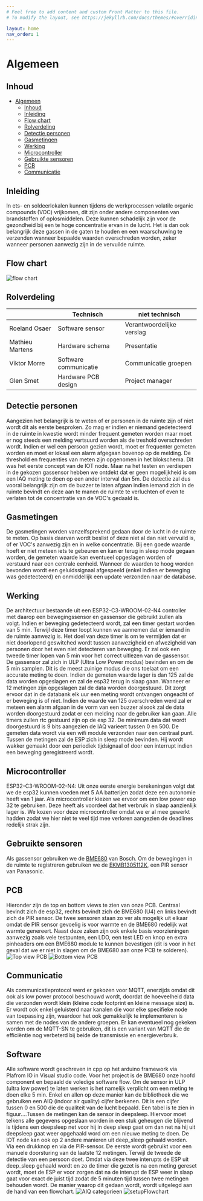 ```yaml
---
# Feel free to add content and custom Front Matter to this file.
# To modify the layout, see https://jekyllrb.com/docs/themes/#overriding-theme-defaults

layout: home
nav_order: 1
---
```


# Algemeen



## Inhoud
 
- [Algemeen](#algemeen)
  - [Inhoud](#inhoud)
  - [Inleiding](#inleiding)
  - [Flow chart](#Flow-chart)
  - [Rolverdeling](#Rolverdeling)
  - [Detectie personen](#Detectie-personen)
  - [Gasmetingen](#Gasmetingen)
  - [Werking](#Werking)
  - [Microcontroller](#Microcontroller)
  - [Gebruikte sensoren](#Gebruikte-sensoren)
  - [PCB](#PCB)
  - [Communicatie](#Communicatie)

## Inleiding

In ets- en soldeerlokalen kunnen tijdens de werkprocessen volatile organic compounds (VOC) vrijkomen, dit zijn onder andere componenten van brandstoffen of oplosmiddelen. Deze kunnen schadelijk zijn voor de gezondheid bij een te hoge concentratie ervan in de lucht. Het is dan ook belangrijk deze gassen in de gaten te houden en een waarschuwing te verzenden wanneer bepaalde waarden overschreden worden, zeker wanneer personen aanwezig zijn in de vervuilde ruimte.

## Flow chart
![flow chart](flow.PNG)

## Rolverdeling

|                 | Technisch             | niet technisch            |
|-----------------|-----------------------|---------------------------|
| Roeland Osaer   | Software sensor       | Verantwoordelijke verslag |
| Mathieu Martens | Hardware schema       | Presentatie               |
| Viktor Morre    | Software communicatie | Communicatie groepen      |
| Glen Smet       | Hardware PCB design   | Project manager           |


## Detectie personen
Aangezien het belangrijk is te weten of er personen in de ruimte zijn of niet wordt dit als eerste besproken. Zo mag er indien er niemand gedetecteerd in de ruimte in kwestie wordt minder frequent gemeten worden maar moet er nog steeds een melding vertsuurd worden als de treshold overschreden wordt.
Indien er wel een persoon gezien wordt, moet er frequenter gemeten worden en moet er lokaal een alarm afgegaan bovenop op de melding. De threshold en frequenties van meten zijn opgenomen in het blokschema. Dit was het eerste concept van de IOT node. Maar na het testen en verdiepen in de gekozen gassensor hebben we ontdekt dat er geen mogelijkheid is om een IAQ meting te doen op een ander interval dan 5m. De detectie zal dus vooral belangrijk zijn om de buzzer te laten afgaan indien iemand zich in de ruimte bevindt en deze aan te manen de ruimte te verluchten of even te verlaten tot de concentratie van de VOC's gedaald is.

## Gasmetingen
De gasmetingen worden vanzelfsprekend gedaan door de lucht in de ruimte te meten. Op basis daarvan wordt beslist of deze niet al dan niet vervuild is, of er VOC's aanwezig zijn en in welke concentratie. Bij een goede waarde hoeft er niet meteen iets te gebeuren en kan er terug in sleep mode gegaan worden, de gemeten waarde kan eventueel opgeslagen worden of verstuurd naar een centrale eenheid. Wanneer de waarden te hoog worden bevonden wordt een geluidssignaal afgespeeld (enkel indien er beweging was gedetecteerd) en onmiddellijk een update verzonden naar de database.

## Werking
De architectuur bestaande uit een ESP32-C3-WROOM-02-N4 controller met daarop een bewegingssensor en gassensor die gebruikt zullen als volgt. Indien er beweging gedetecteerd wordt, zal een timer gestart worden van 5 min. Terwijl deze timer loopt kunnen we aannemen dat er iemand in de ruimte aanwezig is. Het doel van deze timer is om te vermijden dat er niet doorlopend geswitched wordt tussen aanwezigheid en afwezigheid van personen door het even niet detecteren van beweging. Er zal ook een tweede timer lopen van 5 min voor het correct uitlezen van de gassensor. De gassensor zal zich in ULP (Ultra Low Power modus) bevinden en om de 5 min samplen. Dit is de meest zuinige modus die ons toelaat om een accurate meting te doen. Indien de gemeten waarde lager is dan 125 zal de data worden opgeslagen en zal de esp32 terug in slaap gaan. Wanneer er 12 metingen zijn opgeslagen zal de data worden doorgestuurd. Dit zorgt ervoor dat in de databank elk uur een meting wordt ontvangen ongeacht of er beweging is of niet. Indien de waarde van 125 overschreden werd zal er meteen een alarm afgaan in de vorm van een buzzer alsook zal de data worden doorgestuurd zodat er een melding naar de gebruiker kan gaan. Alle timers zullen rtc gestuurd zijn op de esp 32. De minimum data dat wordt doorgestuurd is 9 bits aangezien de IAQ varieert tussen 0 en 500. De gemeten data wordt via een wifi module verzonden naar een centraal punt. Tussen de metingen zal de ESP zich in sleep mode bevinden. Hij wordt wakker gemaakt door een periodiek tijdsignaal of door een interrupt indien een beweging geregistreerd wordt.

## Microcontroller
ESP32-C3-WROOM-02-N4: 
Uit onze eerste energie berekeningen volgt dat we de esp32 kunnen voeden met 5 AA batterijen zodat deze een autonomie heeft van 1 jaar.
Als microcontroller kiezen we ervoor om een low power esp 32 te gebruiken. Deze heeft als voordeel dat het verbruik in slaap aanzienlijk lager is. We kozen voor deze microcontroller omdat we er al mee gewerkt hadden zodat we hier niet te veel tijd mee verloren aangezien de deadlines redelijk strak zijn.

## Gebruikte sensoren

Als gassensor gebruiken we de [BME680](https://www.bosch-sensortec.com/media/boschsensortec/downloads/datasheets/bst-bme680-ds001.pdf) van Bosch.
Om de bewegingen in de ruimte te registreren gebruiken we de [EKMB1305112K](https://www.mouser.be/datasheet/2/315/bltn_eng_papirs-1365490.pdf), een PIR sensor van Panasonic.

## PCB 
Hieronder zijn de top en bottom views te zien van onze PCB. Centraal bevindt zich de esp32, rechts bevindt zich de BME680 (U4) en links bevindt zich de PIR sensor. De twee sensoren staan zo ver als mogelijk uit elkaar omdat de PIR sensor gevoelig is voor warmte en de BME680 redelijk wat warmte genereert. Naast deze zaken zijn ook enkele basis voorzieningen aanwezig zoals vele testpunten, een LDO, een test LED en knop en extra pinheaders om een BME680 module te kunnen bevestigen (dit is voor in het geval dat we er niet in slagen om de BME680 aan onze PCB te solderen). 
![Top view PCB](Top.png)
![Bottom view PCB](Bottom.png)

## Communicatie
Als communicatieprotocol werd er gekozen voor MQTT, enerzijds omdat dit ook als low power protocol beschouwd wordt, doordat de hoeveelheid data die verzonden wordt klein (kleine code footprint en kleine message size) is. Er wordt ook enkel geluisterd naar kanalen die voor elke specifieke node van toepassing zijn, waardoor het ook gemakkelijk te implementeren is samen met de nodes van de andere groepen. Er kan eventueel nog gekeken worden om de MQTT-SN te gebruiken, dit is een variant van MQTT die de efficiëntie nog verbeterd bij beide de transmissie en energieverbruik.

## Software
Alle software wordt geschreven in cpp op het arduino framework via Plafrom IO in Visual studio code. Voor het project is de BME680 onze hoofd component en bepaald de voledige software flow. Om de sensor in ULP (ultra low power) te laten werken is het namelijk verplicht om een meting te doen elke 5 min. Enkel en allen op deze manier kan de bibliotheek die we gebruiken een AIQ (indoor air quality) cijfer berkenen. Dit is een cijfer tussen 0 en 500 die de qualiteit van de lucht bepaald. Een tabel is te zien in figuur....Tussen de metingen kan de sensor in deepsleep. Hiervoor moet telkens alle gegevens opgeslaan worden in een stuk geheugen die blijvend is tijdens een deepsleep net voor hij in deep sleep gaat om dan net na hij uit deepsleep gaat weer opgehaald word om een nieuwe meting te doen. De IOT node kan ook op 2 andere manieren uit deep_sleep gehaald worden. Via een drukknop en via de PIR-sensor. De eerste wordt gebruikt voor een manuele doorsturing van de laatste 12 metingen. Terwijl de tweede de detectie van een persoon doet. Omdat via deze twee interupts de ESP uit deep_sleep gehaald wordt en zo de timer die gezet is na een meting gereset wordt, moet de ESP er voor zorgen dat na de interupt de ESP weer in slaap gaat voor exact de juist tijd zodat de 5 minuten tijd tussen twee metingen behouden wordt. De manier waarop dit gedaan wordt, wordt uitgelegd aan de hand van een flowchart. 
![AIQ categorieen](aiq.png)
![setupFlowchart](setup_flwochart.png)
